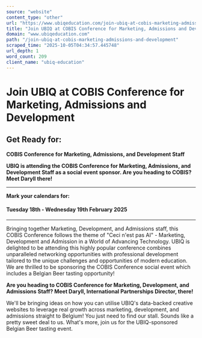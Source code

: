 ```yaml
---
source: "website"
content_type: "other"
url: "https://www.ubiqeducation.com/join-ubiq-at-cobis-marketing-admissions-and-development"
title: "Join UBIQ at COBIS Conference for Marketing, Admissions and Development"
domain: "www.ubiqeducation.com"
path: "/join-ubiq-at-cobis-marketing-admissions-and-development"
scraped_time: "2025-10-05T04:34:57.445748"
url_depth: 1
word_count: 209
client_name: "ubiq-education"
---
```


# Join UBIQ at COBIS Conference for Marketing, Admissions and Development

## Get Ready for:

**COBIS Conference for Marketing, Admissions, and Development Staff**

**UBIQ is attending the COBIS Conference for Marketing, Admissions, and Development Staff as a social event sponsor. Are you heading to COBIS? Meet Daryll there!**

* * *

**Mark your calendars for:**

#### Tuesday 18th - Wednesday 19th February 2025

* * *

Bringing together Marketing, Development, and Admissions staff, this COBIS Conference follows the theme of "Ceci n'est pas AI" - Marketing, Development and Admission in a World of Advancing Technology. UBIQ is delighted to be attending this highly popular conference combines unparalleled networking opportunities with professional development tailored to the unique challenges and opportunities of modern education. We are thrilled to be sponsoring the COBIS Conference social event which includes a Belgian Beer tasting opportunity!

**Are you heading to COBIS Conference for Marketing, Development, and Admissions Staff? Meet Daryll, International Partnerships Director, there!**

We'll be bringing ideas on how you can utilise UBIQ's data-backed creative websites to leverage real growth across marketing, development, and admissions straight to Belgium! You just need to find our stall. Sounds like a pretty sweet deal to us. What's more, join us for the UBIQ-sponsored Belgian Beer tasting event.